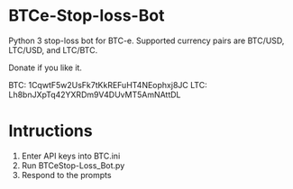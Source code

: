 BTCe-Stop-loss-Bot
==================

Python 3 stop-loss bot for BTC-e. 
Supported currency pairs are BTC/USD, LTC/USD, and LTC/BTC.

Donate if you like it.

BTC: 1CqwtF5w2UsFk7tKkREFuHT4NEophxj8JC
LTC: Lh8bnJXpTq42YXRDm9V4DUvMT5AmNAttDL


Intructions
==================
1. Enter API keys into BTC.ini
2. Run BTCeStop-Loss_Bot.py
3. Respond to the prompts






